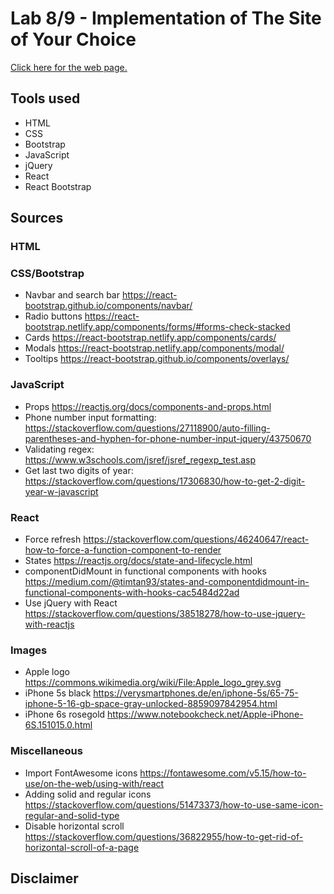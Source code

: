 # Lab 8/9 - Implementation of The Site of Your Choice

[Click here for the web page.](https://stevenli5.github.io/isellforless/)

## Tools used
- HTML
- CSS
- Bootstrap
- JavaScript
- jQuery
- React
- React Bootstrap

## Sources
### HTML

### CSS/Bootstrap
- Navbar and search bar https://react-bootstrap.github.io/components/navbar/
- Radio buttons https://react-bootstrap.netlify.app/components/forms/#forms-check-stacked
- Cards https://react-bootstrap.netlify.app/components/cards/
- Modals https://react-bootstrap.netlify.app/components/modal/
- Tooltips https://react-bootstrap.github.io/components/overlays/

### JavaScript
- Props https://reactjs.org/docs/components-and-props.html
- Phone number input formatting: https://stackoverflow.com/questions/27118900/auto-filling-parentheses-and-hyphen-for-phone-number-input-jquery/43750670
- Validating regex: https://www.w3schools.com/jsref/jsref_regexp_test.asp
- Get last two digits of year: https://stackoverflow.com/questions/17306830/how-to-get-2-digit-year-w-javascript

### React
- Force refresh https://stackoverflow.com/questions/46240647/react-how-to-force-a-function-component-to-render
- States https://reactjs.org/docs/state-and-lifecycle.html
- componentDidMount in functional components with hooks https://medium.com/@timtan93/states-and-componentdidmount-in-functional-components-with-hooks-cac5484d22ad
- Use jQuery with React https://stackoverflow.com/questions/38518278/how-to-use-jquery-with-reactjs

### Images
- Apple logo https://commons.wikimedia.org/wiki/File:Apple_logo_grey.svg
- iPhone 5s black https://verysmartphones.de/en/iphone-5s/65-75-iphone-5-16-gb-space-gray-unlocked-8859097842954.html
- iPhone 6s rosegold https://www.notebookcheck.net/Apple-iPhone-6S.151015.0.html

### Miscellaneous
- Import FontAwesome icons https://fontawesome.com/v5.15/how-to-use/on-the-web/using-with/react
- Adding solid and regular icons https://stackoverflow.com/questions/51473373/how-to-use-same-icon-regular-and-solid-type
- Disable horizontal scroll https://stackoverflow.com/questions/36822955/how-to-get-rid-of-horizontal-scroll-of-a-page

## Disclaimer
